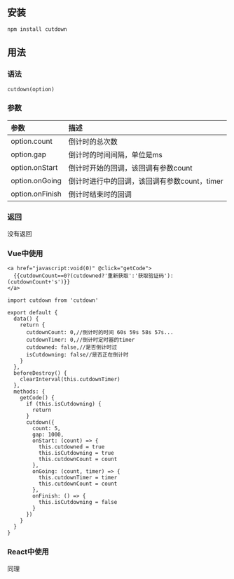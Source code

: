 ## 安装

```
npm install cutdown
```

## 用法

### 语法

```
cutdown(option)
```

### 参数

| 参数 | 描述 |
| :-----| :---- |
| option.count | 倒计时的总次数 |
| option.gap | 倒计时的时间间隔，单位是ms |
| option.onStart | 倒计时开始的回调，该回调有参数count |
| option.onGoing | 倒计时进行中的回调，该回调有参数count，timer |
| option.onFinish | 倒计时结束时的回调 |

### 返回

没有返回

### Vue中使用

```
<a href="javascript:void(0)" @click="getCode">
  {{cutdownCount==0?(cutdowned?'重新获取':'获取验证码'):(cutdownCount+'s')}}
</a>

import cutdown from 'cutdown'

export default {
  data() {
    return {
      cutdownCount: 0,//倒计时的时间 60s 59s 58s 57s...
      cutdownTimer: 0,//倒计时定时器的timer
      cutdowned: false,//是否倒计时过
      isCutdowning: false//是否正在倒计时
    }
  },
  beforeDestroy() {
    clearInterval(this.cutdownTimer)
  },
  methods: {
    getCode() {
      if (this.isCutdowning) {
        return
      }
      cutdown({
        count: 5,
        gap: 1000,
        onStart: (count) => {
          this.cutdowned = true
          this.isCutdowning = true
          this.cutdownCount = count
        },
        onGoing: (count, timer) => {
          this.cutdownTimer = timer
          this.cutdownCount = count
        },
        onFinish: () => {
          this.isCutdowning = false
        }
      })
    }
  }
}
```

### React中使用

同理
